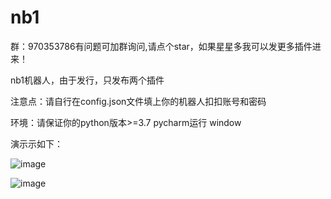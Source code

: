 # nb1
群：970353786有问题可加群询问,请点个star，如果星星多我可以发更多插件进来！

nb1机器人，由于发行，只发布两个插件

注意点：请自行在config.json文件填上你的机器人扣扣账号和密码

环境：请保证你的python版本>=3.7 pycharm运行  window

演示示如下：

![image](https://user-images.githubusercontent.com/62045791/116991680-830d5f00-ad07-11eb-9363-1a8c9ff94729.png)

![image](https://user-images.githubusercontent.com/62045791/116991701-8b659a00-ad07-11eb-8b14-80972571a6bc.png)
